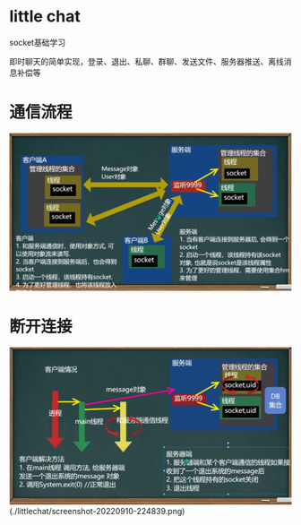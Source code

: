 # little chat

socket基础学习

即时聊天的简单实现，登录、退出、私聊、群聊、发送文件、服务器推送、离线消息补偿等

# 通信流程
![./littlechat/screenshot-20220910-224839.png](./littlechat/screenshot-20220910-224839.png)

# 断开连接

![](./littlechat/screenshot-20220911-123554.png)(./littlechat/screenshot-20220910-224839.png)
